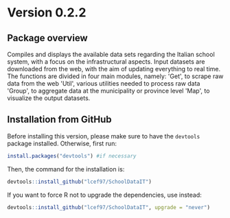 # Version 0.2.2

## Package overview

Compiles and displays the available data sets regarding the Italian school system, with a focus on the infrastructural aspects.
Input datasets are downloaded from the web, with the aim of updating everything to real time.  
The functions are divided in four main modules, namely:
    'Get', to scrape raw data from the web
    'Util', various utilities needed to process raw data
    'Group', to aggregate data at the municipality or province level
    'Map', to visualize the output datasets.



## Installation from GitHub

Before installing this version, please make sure to have the `devtools` package installed. Otherwise, first run:
``` r 
install.packages("devtools") #if necessary
```
Then, the command for the installation is:
``` r
devtools::install_github("lcef97/SchoolDataIT")
```
If you want to force R not to upgrade the dependencies, use instead:
``` r
devtools::install_github("lcef97/SchoolDataIT", upgrade = "never")
```

